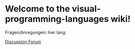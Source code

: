 # Welcome to the visual-programming-languages wiki!

Fragen/Anregungen:
hier lang:

[Discussion Forum](https://github.com/Meisterschulen-am-Ostbahnhof-Munchen/visual-programming-languages-docs/discussions)

```{image} img/poweredby4diac_large.svg
```
